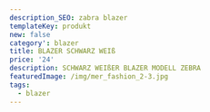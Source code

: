 ```yaml
---
description_SEO: zabra blazer
templateKey: produkt
new: false
category': blazer
title: BLAZER SCHWARZ WEIß 
price: '24'
description: SCHWARZ WEIßER BLAZER MODELL ZEBRA
featuredImage: /img/mer_fashion_2-3.jpg
tags:
  - blazer
---
```



